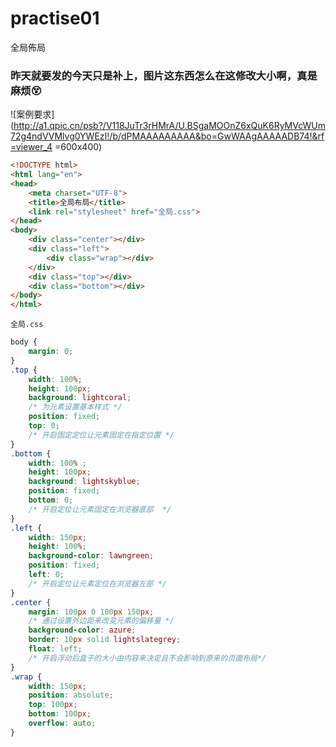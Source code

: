 # practise01
全局佈局  
### 昨天就要发的今天只是补上，图片这东西怎么在这修改大小啊，真是麻烦:dizzy_face:
![案例要求](http://a1.qpic.cn/psb?/V118JuTr3rHMrA/U.BSgaMOOnZ6xQuK6RyMVcWUm72g4ndVVMlvg0YWEzI!/b/dPMAAAAAAAAA&bo=GwWAAgAAAAADB74!&rf=viewer_4 =600x400)  
```html
<!DOCTYPE html>
<html lang="en">
<head>
    <meta charset="UTF-8">
    <title>全局布局</title>
    <link rel="stylesheet" href="全局.css">
</head>
<body>
    <div class="center"></div>
    <div class="left">
        <div class="wrap"></div>
    </div>
    <div class="top"></div>
    <div class="bottom"></div>
</body>
</html>
```
`全局.css`
```css
body {
    margin: 0;
}
.top {
    width: 100%;
    height: 100px;
    background: lightcoral;
    /* 为元素设置基本样式 */
    position: fixed;
    top: 0;
    /* 开启固定定位让元素固定在指定位置 */
}
.bottom {
    width: 100% ;
    height: 100px;
    background: lightskyblue;
    position: fixed;
    bottom: 0;
    /* 开启定位让元素固定在浏览器底部  */
}
.left {
    width: 150px;
    height: 100%;
    background-color: lawngreen;
    position: fixed;
    left: 0;
    /* 开启定位让元素定位在浏览器左部 */
}
.center {
    margin: 100px 0 100px 150px;
    /* 通过设置外边距来改变元素的偏移量 */
    background-color: azure;
    border: 10px solid lightslategrey;
    float: left;
    /* 开启浮动后盒子的大小由内容来决定且不会影响到原来的页面布局*/
}
.wrap {
    width: 150px;
    position: absolute;
    top: 100px;
    bottom: 100px;
    overflow: auto;
}
```
